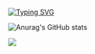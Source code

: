   [![Typing SVG](https://readme-typing-svg.demolab.com?font=Fira+Code&pause=1000&color=FFFFFF&width=435&lines=Welcome+To+My+Profile+%E2%9D%A4+%E2%9D%A4+%E2%9D%A4)](https://git.io/typing-svg)

  ![Anurag's GitHub stats](https://github-readme-stats.vercel.app/api?username=Tylxr-r&show_icons=true&theme=dark) 

  ![](https://komarev.com/ghpvc/?username=Tylxr-r&color=000000)

